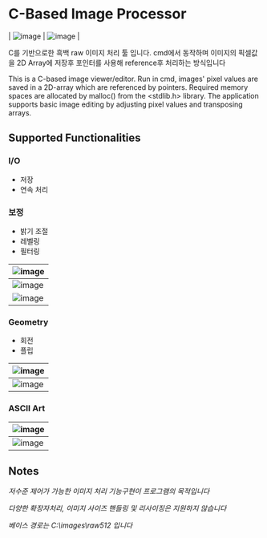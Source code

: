 # C-Based Image Processor

| ![image](https://user-images.githubusercontent.com/22307448/142989076-8d93b180-4fd3-4e7d-84f6-9fdfcfbb8b1b.png) | ![image](https://user-images.githubusercontent.com/22307448/143000251-805157e7-a61b-4c9d-b924-15245f39014d.png) |






C를 기반으로한 흑백 raw 이미지 처리 툴 입니다.
cmd에서 동작하며 이미지의 픽셀값을 2D Array에 저장후 포인터를 사용해 reference후 처리하는 방식입니다


This is a C-based image viewer/editor.
Run in cmd, images' pixel values are saved in a 2D-array which are referenced by pointers.
Required memory spaces are allocated by malloc() from the <stdlib.h> library.
The application supports basic image editing by adjusting pixel values and transposing arrays.



## Supported Functionalities

### I/O
- 저장
- 연속 처리


### 보정
- 밝기 조절
- 레벨링
- 필터링

| ![image](https://user-images.githubusercontent.com/22307448/142999839-588f0d5d-fbff-4d9b-a622-a483e3771507.png) |
| ------------------------------------------------------------ |
| ![image](https://user-images.githubusercontent.com/22307448/142996252-9bc0bf1b-12c6-4103-8453-dbba58e657c3.png) |
| ![image](https://user-images.githubusercontent.com/22307448/142996285-c2c12f87-ac17-410d-bce6-06775b0a00c6.png) |










### Geometry
- 회전
- 플립

| ![image](https://user-images.githubusercontent.com/22307448/142996198-11eb1950-ac77-455b-bc93-e74e89ca3dc1.png) |
| ------------------------------------------------------------ |
| ![image](https://user-images.githubusercontent.com/22307448/142996220-c6a6d45a-dfc0-4273-b9a1-f33705a46066.png) |






### ASCII Art

| ![image](https://user-images.githubusercontent.com/22307448/142996147-7fdb05b5-e028-4ee6-9771-c11d04dd1de5.png) |
| ------------------------------------------------------------ |
| ![image](https://user-images.githubusercontent.com/22307448/142996172-f27c0f02-9ff7-464f-b5b9-e81f6ef7bed3.png) |







## Notes
_저수준 제어가 가능한 이미지 처리 기능구현이 프로그램의 목적입니다_

_다양한 확장자처리, 이미지 사이즈 핸들링 및 리사이징은 지원하지 않습니다_

_베이스 경로는 C:\images\raw512 입니다_

